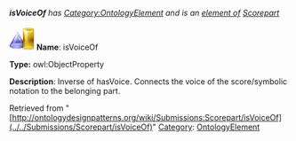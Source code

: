 ___isVoiceOf__ has [Category:OntologyElement](../../Category/OntologyElement "Category:OntologyElement") and is an [element of](../../Property/ElementOf "Property:ElementOf") [Scorepart](../../Submissions/Scorepart "Submissions:Scorepart")_


  




[![ObjectProperty](../../images/thumb/c/c3/ObjectProperty.gif/45px-ObjectProperty.gif)](../../Image/ObjectProperty.gif "ObjectProperty")
__Name__: isVoiceOf 


__Type:__ owl:ObjectProperty 


__Description__: Inverse of hasVoice. Connects the voice of the score/symbolic notation to the belonging part. 





Retrieved from "[http://ontologydesignpatterns.org/wiki/Submissions:Scorepart/isVoiceOf](../../Submissions/Scorepart/isVoiceOf)"
 [Category](http://ontologydesignpatterns.org/wiki/Special:Categories "Special:Categories"): [OntologyElement](../../Category/OntologyElement "Category:OntologyElement")